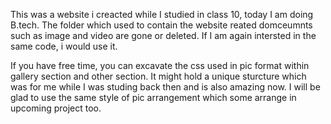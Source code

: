 This was a website i creacted while I studied in class 10, today I am doing B.tech. 
The folder which used to contain the website reated domceumnts such as image and video are gone or deleted. 
If I am again intersted in the same code, i would use it. 

If you have free time, you can excavate the css used in pic format within gallery section and other section.
It might hold a unique sturcture which was for me while I was studing back then and is also amazing now. 
I will be glad to use the same style of pic arrangement which some arrange in upcoming project too.
